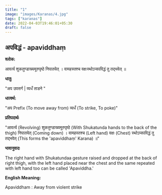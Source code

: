 ```yaml
---
title: "1"
image: "images/Karanas/4.jpg"
tags: ["karanas"]
date: 2022-04-03T19:46:01+05:30
draft: false
---
```


## अपविद्धं - apaviddhaṃ

**श्लोक:**

आवर्त्य शुकतुण्डाख्यमूरुपृष्ठे निपातयेत् । वामहस्तश्च वक्षःस्थोऽप्यपविद्धं तु तद्भवेत् ॥ 

**धातुः**

"अप उपसर्ग |
व्यधँ ताडने "

**धात्वर्थ:**

"अप Prefix (To move away from)
व्यधँ (To strike, To poke)"


**प्रतिपदार्थः**

"आवर्त्य (Revolving) शुकतुण्डाख्यमूरुपृष्ठे (With Shukatunda hands to the back of the thigh) निपातयेत् (Coming down) । 
वामहस्तश्च (Left hand) वक्षः (Chest) स्थोऽप्यपविद्धं तु तद्भवेत् (This forms the 'apaviddhaṃ' Karana) ॥"

**भावानुवादः**

The right hand with Shukatundaa gesture raised and dropped at the back of right thigh, with the left hand placed near the chest and the same repeated with left hand too can be called 'Apaviddha.'

**English Meaning:**

Apaviddham : Away from violent strike


